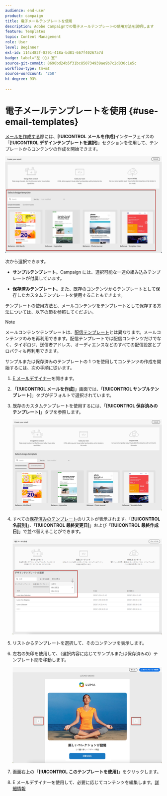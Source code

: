 ```yaml
---
audience: end-user
product: campaign
title: 電子メールテンプレートを使用
description: Adobe Campaignでの電子メールテンプレートの使用方法を説明します
feature: Templates
topic: Content Management
role: User
level: Beginner
exl-id: 114c482f-8291-418a-bd81-667f40267a7d
badge: label="左（心）室"
source-git-commit: 8690bd24b5f31bc850734939ae9b7c2d830c1e5c
workflow-type: tm+mt
source-wordcount: '250'
ht-degree: 93%

---
```


# 電子メールテンプレートを使用 {#use-email-templates}

[メールを作成する](../email/create-email.md)際には、**[!UICONTROL メールを作成]**&#x200B;インターフェイスの「**[!UICONTROL デザインテンプレートを選択]**」セクションを使用して、テンプレートからコンテンツの作成を開始できます。

![](assets/email_designer-templates.png)

次から選択できます。

* **サンプルテンプレート**。Campaign には、選択可能な一連の組み込みテンプレートが付属しています。

* **保存済みテンプレート**。また、既存のコンテンツからテンプレートとして保存したカスタムテンプレートを使用することもできます。

テンプレートの使用方法と、メールコンテンツをテンプレートとして保存する方法については、以下の節を参照してください。

>[!NOTE]
>
>メールコンテンツテンプレートは、[配信テンプレート](../msg/delivery-template.md)とは異なります。メールコンテンツのみを再利用できます。配信テンプレートでは配信コンテンツだけでなく、タイポロジ、送信者アドレス、オーディエンスなどのすべての配信設定とプロパティも再利用できます。

サンプルまたは保存済みのテンプレートの 1 つを使用してコンテンツの作成を開始するには、次の手順に従います。

1. [E メールデザイナー](create-email-content.md)を開きます。

1. 「**[!UICONTROL メールを作成]**」画面では、「**[!UICONTROL サンプルテンプレート]**」タブがデフォルトで選択されています。

1. 既存のカスタムテンプレートを使用するには、「**[!UICONTROL 保存済みのテンプレート]**」タブを参照します。

   ![](assets/email_designer-saved-templates-tab.png)

1. すべての[保存済みのテンプレート](#save-as-template)のリストが表示されます。「**[!UICONTROL 名前別]**」、「**[!UICONTROL 最終変更日]**」および「**[!UICONTROL 最終作成日]**」で並べ替えることができます。

   ![](assets/email_designer-saved-templates.png)

1. リストからテンプレートを選択して、そのコンテンツを表示します。

1. 左右の矢印を使用して、（選択内容に応じてサンプルまたは保存済みの）テンプレート間を移動します。

   ![](assets/email_designer-saved-templates-navigate.png)

1. 画面右上の「**[!UICONTROL このテンプレートを使用]**」をクリックします。

1. E メールデザイナーを使用して、必要に応じてコンテンツを編集します。[詳細情報](create-email-content.md)

